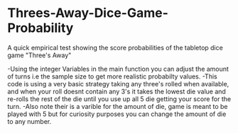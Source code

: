 # Threes-Away-Dice-Game-Probability
A quick empirical test showing the score probabilities of the tabletop dice game "Three's Away" 

-Using the integer Variables in the main function you can adjust the amount of turns i.e the sample size to get more realistic probabilty values.
-This code is using a very basic strategy taking any three's rolled when available, and when your roll doesnt contain any 3's it takes the 
lowest die value and re-rolls the rest of the die until you use up all 5 die getting your score for the turn.
-Also note their is a varible for the amount of die, game is meant to be played with 5 but for curiosity purposes you can change the amount of die to any number.
